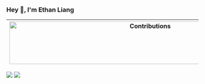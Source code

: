 ### Hey 👋, I'm Ethan Liang

| <img src="https://raw.githubusercontent.com/nilfalse/nilfalse/master/contributions.gif" alt="Contributions" width="722px" height="112px" /> |
| ------------------------------------------------------------------------------------------------------------------------------------------- |

![](https://github-readme-stats.vercel.app/api?username=EthanLiangX&show_icons=true&theme=tokyonight&line_height=44)
![](https://github-readme-stats.vercel.app/api/top-langs/?username=EthanLiangX&hide=css,java,html&theme=tokyonight)


